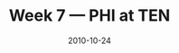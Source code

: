 ---
layout: game
title: Week 7 — PHI at TEN
season: 2010
game_id: 2010_07_PHI_TEN
week: 7
date: 2010-10-24
home_team: TEN
away_team: PHI
final_home: 37
final_away: 19
pbp_url: /assets/data/pbp/2010/2010_07_PHI_TEN.csv.gz
---